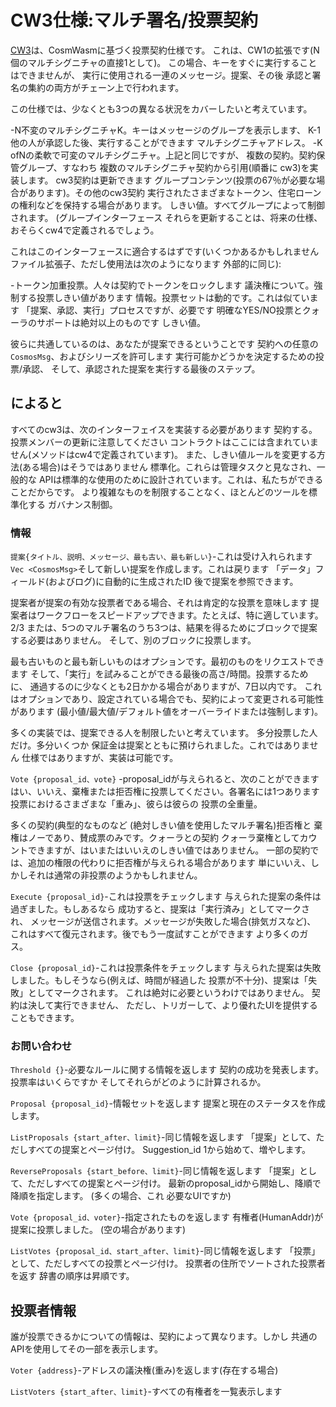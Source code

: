 # CW3仕様:マルチ署名/投票契約

[CW3](https://github.com/CosmWasm/cosmwasm-plus/tree/master/packages/cw3)は、CosmWasmに基づく投票契約仕様です。
これは、CW1の拡張です(N個のマルチシグニチャの直接1として)。
この場合、キーをすぐに実行することはできませんが、
実行に使用される一連のメッセージ。提案、その後
承認と署名の集約の両方がチェーン上で行われます。

この仕様では、少なくとも3つの異なる状況をカバーしたいと考えています。

-N不変のマルチシグニチャK。キーはメッセージのグループを表示します、
  K-1他の人が承認した後、実行することができます
  マルチシグニチャアドレス。
-K ofNの柔軟で可変のマルチシグニチャ。上記と同じですが、
  複数の契約。契約保管グループ、すなわち
  複数のマルチシグニチャ契約から引用(順番に
  cw3)を実装します。 cw3契約は更新できます
  グループコンテンツ(投票の67％が必要な場合があります)。その他のcw3契約
  実行されたさまざまなトークン、住宅ローンの権利などを保持する場合があります。
  しきい値。すべてグループによって制御されます。 (グループインターフェース
  それらを更新することは、将来の仕様、おそらくcw4で定義されるでしょう。

これはこのインターフェースに適合するはずです(いくつかあるかもしれません
ファイル拡張子、ただし使用法は次のようになります
外部的に同じ):

-トークン加重投票。人々は契約でトークンをロックします
  議決権について。強制する投票しきい値があります
  情報。投票セットは動的です。これは似ています
  「提案、承認、実行」プロセスですが、必要です
  明確なYES/NO投票とクォーラのサポートは絶対以上のものです
  しきい値。

彼らに共通しているのは、あなたが提案できるということです
契約への任意の `CosmosMsg`、およびシリーズを許可します
実行可能かどうかを決定するための投票/承認、
そして、承認された提案を実行する最後のステップ。

## によると

すべてのcw3は、次のインターフェイスを実装する必要があります
契約する。投票メンバーの更新に注意してください
コントラクトはここには含まれていません(メソッドはcw4で定義されています)。
また、しきい値ルールを変更する方法(ある場合)はそうではありません
標準化。これらは管理タスクと見なされ、一般的な
APIは標準的な使用のために設計されています。これは、私たちができることだからです。
より複雑なものを制限することなく、ほとんどのツールを標準化する
ガバナンス制御。

### 情報

`提案{タイトル、説明、メッセージ、最も古い、最も新しい}`-これは受け入れられます
`Vec <CosmosMsg>`そして新しい提案を作成します。これは戻ります
「データ」フィールド(およびログ)に自動的に生成されたID
後で提案を参照できます。

提案者が提案の有効な投票者である場合、それは肯定的な投票を意味します
提案者はワークフローをスピードアップできます。たとえば、特に適しています。 2/3
または、5つのマルチ署名のうち3つは、結果を得るためにブロックで提案する必要はありません。
そして、別のブロックに投票します。

最も古いものと最も新しいものはオプションです。最初のものをリクエストできます
そして、「実行」を試みることができる最後の高さ/時間。投票するために、
通過するのに少なくとも2日かかる場合がありますが、7日以内です。
これはオプションであり、設定されている場合でも、契約によって変更される可能性があります
(最小値/最大値/デフォルト値をオーバーライドまたは強制します)。

多くの実装では、提案できる人を制限したいと考えています。
多分投票した人だけ。多分いくつか
保証金は提案とともに預けられました。これではありません
仕様ではありますが、実装は可能です。

`Vote {proposal_id、vote}` -proposal_idが与えられると、次のことができます
はい、いいえ、棄権または拒否権に投票してください。各署名には1つあります
投票におけるさまざまな「重み」、彼らは彼らの
投票の全重量。

多くの契約(典型的なものなど
(絶対しきい値を使用したマルチ署名)拒否権と
棄権はノーであり、賛成票のみです。クォーラとの契約
クォーラ棄権としてカウントできますが、はいまたはいいえのしきい値ではありません。
一部の契約では、追加の権限の代わりに拒否権が与えられる場合があります
単にいいえ、しかしそれは通常の非投票のようかもしれません。

`Execute {proposal_id}`-これは投票をチェックします
与えられた提案の条件は過ぎました。もしあるなら
成功すると、提案は「実行済み」としてマークされ、
メッセージが送信されます。メッセージが失敗した場合(排気ガスなど)、
これはすべて復元されます。後でもう一度試すことができます
より多くのガス。

`Close {proposal_id}`-これは投票条件をチェックします
与えられた提案は失敗しました。もしそうなら(例えば、時間が経過した
投票が不十分)、提案は「失敗」としてマークされます。
これは絶対に必要というわけではありません。
契約は決して実行できません、
ただし、トリガーして、より優れたUIを提供することもできます。

### お問い合わせ

`Threshold {}`-必要なルールに関する情報を返します
契約の成功を発表します。投票率はいくらですか
そしてそれらがどのように計算されるか。

`Proposal {proposal_id}`-情報セットを返します
提案と現在のステータスを作成します。

`ListProposals {start_after、limit}`-同じ情報を返します
「提案」として、ただしすべての提案とページ付け。
Suggestion_id 1から始めて、増やします。

`ReverseProposals {start_before、limit}`-同じ情報を返します
「提案」として、ただしすべての提案とページ付け。
最新のproposal_idから開始し、降順で降順を指定します。 (多くの場合、これ
必要なUIですか)

`Vote {proposal_id、voter}`-指定されたものを返します
有権者(HumanAddr)が提案に投票しました。 (空の場合があります)

`ListVotes {proposal_id、start_after、limit}`-同じ情報を返します
「投票」として、ただしすべての投票とページ付け。
投票者の住所でソートされた投票者を返す
辞書の順序は昇順です。

## 投票者情報

誰が投票できるかについての情報は、契約によって異なります。しかし
共通のAPIを使用してその一部を表示します。

`Voter {address}`-アドレスの議決権(重み)を返します(存在する場合)

`ListVoters {start_after、limit}`-すべての有権者を一覧表示します
